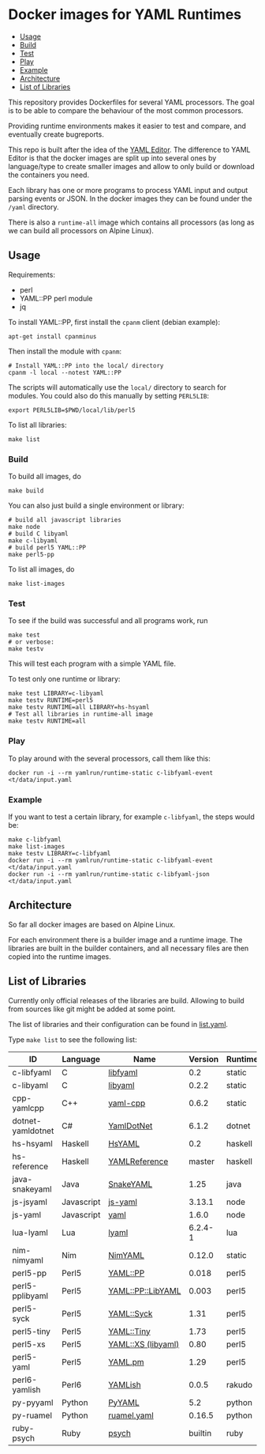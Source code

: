 # Docker images for YAML Runtimes

* [Usage](#Usage)
* [Build](#Build)
* [Test](#Test)
* [Play](#Play)
* [Example](#Example)
* [Architecture](#Architecture)
* [List of Libraries](#List-of-Libraries)

This repository provides Dockerfiles for several YAML processors. The goal is
to be able to compare the behaviour of the most common processors.

Providing runtime environments makes it easier to test and compare, and
eventually create bugreports.

This repo is built after the idea of the [YAML
Editor](https://github.com/yaml/yaml-editor). The difference to YAML Editor is
that the docker images are split up into several ones by language/type to create
smaller images and allow to only build or download the containers you need.

Each library has one or more programs to process YAML input and output parsing
events or JSON. In the docker images they can be found under the `/yaml`
directory.

There is also a `runtime-all` image which contains all processors (as long as
we can build all processors on Alpine Linux).

## Usage

Requirements:
* perl
* YAML::PP perl module
* jq

To install YAML::PP, first install the `cpanm` client (debian example):

    apt-get install cpanminus

Then install the module with `cpanm`:

    # Install YAML::PP into the local/ directory
    cpanm -l local --notest YAML::PP

The scripts will automatically use the `local/` directory to search for
modules. You could also do this manually by setting `PERL5LIB`:

    export PERL5LIB=$PWD/local/lib/perl5

To list all libraries:

    make list

### Build

To build all images, do

    make build

You can also just build a single environment or library:

    # build all javascript libraries
    make node
    # build C libyaml
    make c-libyaml
    # build perl5 YAML::PP
    make perl5-pp

To list all images, do

    make list-images

### Test

To see if the build was successful and all programs work, run

    make test
    # or verbose:
    make testv

This will test each program with a simple YAML file.

To test only one runtime or library:

    make test LIBRARY=c-libyaml
    make testv RUNTIME=perl5
    make testv RUNTIME=all LIBRARY=hs-hsyaml
    # Test all libraries in runtime-all image
    make testv RUNTIME=all

### Play

To play around with the several processors, call them like this:

    docker run -i --rm yamlrun/runtime-static c-libfyaml-event <t/data/input.yaml

### Example

If you want to test a certain library, for example `c-libfyaml`, the steps would
be:

    make c-libfyaml
    make list-images
    make testv LIBRARY=c-libfyaml
    docker run -i --rm yamlrun/runtime-static c-libfyaml-event <t/data/input.yaml
    docker run -i --rm yamlrun/runtime-static c-libfyaml-json <t/data/input.yaml


## Architecture

So far all docker images are based on Alpine Linux.

For each environment there is a builder image and a runtime image.
The libraries are built in the builder containers, and all necessary
files are then copied into the runtime images.

## List of Libraries

Currently only official releases of the libraries are build. Allowing to
build from sources like git might be added at some point.

The list of libraries and their configuration can be found in
[list.yaml](list.yaml).

Type `make list` to see the following list:

| ID                | Language   | Name               | Version  | Runtime |
| ----------------- | ---------- | ------------------ | -------- | ------- |
| c-libfyaml        | C          | [libfyaml](https://github.com/pantoniou/libfyaml) | 0.2      | static  |
| c-libyaml         | C          | [libyaml](https://github.com/yaml/libyaml) | 0.2.2    | static  |
| cpp-yamlcpp       | C++        | [yaml-cpp](https://github.com/jbeder/yaml-cpp) | 0.6.2    | static  |
| dotnet-yamldotnet | C#         | [YamlDotNet](https://github.com/aaubry/YamlDotNet) | 6.1.2    | dotnet  |
| hs-hsyaml         | Haskell    | [HsYAML](https://github.com/haskell-hvr/HsYAML) | 0.2      | haskell |
| hs-reference      | Haskell    | [YAMLReference](https://github.com/orenbenkiki/yamlreference) | master   | haskell |
| java-snakeyaml    | Java       | [SnakeYAML](https://bitbucket.org/asomov/snakeyaml) | 1.25     | java    |
| js-jsyaml         | Javascript | [js-yaml](https://github.com/nodeca/js-yaml) | 3.13.1   | node    |
| js-yaml           | Javascript | [yaml](https://github.com/eemeli/yaml) | 1.6.0    | node    |
| lua-lyaml         | Lua        | [lyaml](https://github.com/gvvaughan/lyaml) | 6.2.4-1  | lua     |
| nim-nimyaml       | Nim        | [NimYAML](https://github.com/flyx/NimYAML) | 0.12.0   | static  |
| perl5-pp          | Perl5      | [YAML::PP](https://metacpan.org/release/YAML-PP) | 0.018    | perl5   |
| perl5-pplibyaml   | Perl5      | [YAML::PP::LibYAML](https://metacpan.org/release/YAML-PP-LibYAML) | 0.003    | perl5   |
| perl5-syck        | Perl5      | [YAML::Syck](https://metacpan.org/release/YAML-Syck) | 1.31     | perl5   |
| perl5-tiny        | Perl5      | [YAML::Tiny](https://metacpan.org/release/YAML-Tiny) | 1.73     | perl5   |
| perl5-xs          | Perl5      | [YAML::XS (libyaml)](https://metacpan.org/release/YAML-LibYAML) | 0.80     | perl5   |
| perl5-yaml        | Perl5      | [YAML.pm](https://metacpan.org/release/YAML) | 1.29     | perl5   |
| perl6-yamlish     | Perl6      | [YAMLish](https://github.com/Leont/yamlish) | 0.0.5    | rakudo  |
| py-pyyaml         | Python     | [PyYAML](https://github.com/yaml/pyyaml) | 5.2      | python  |
| py-ruamel         | Python     | [ruamel.yaml](https://bitbucket.org/ruamel/yaml) | 0.16.5   | python  |
| ruby-psych        | Ruby       | [psych](https://github.com/ruby/psych) | builtin  | ruby    |


